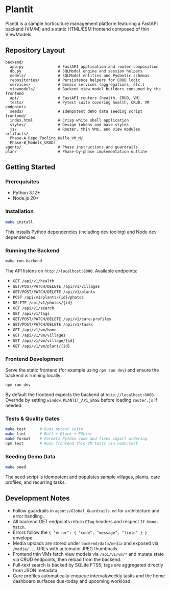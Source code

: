 # Plantit

Plantit is a sample horticulture management platform featuring a FastAPI backend (VM/M) and a static HTML/ESM frontend composed of thin ViewModels.

## Repository Layout

```
backend/
  app.py               # FastAPI application and router composition
  db.py                # SQLModel engine and session helpers
  models/              # SQLModel entities and Pydantic schemas
  repositories/        # Persistence helpers for CRUD logic
  services/            # Domain services (aggregations, etc.)
  viewmodels/          # Backend view model builders consumed by the frontend
  api/                 # FastAPI routers (health, CRUD, VM)
  tests/               # Pytest suite covering health, CRUD, VM endpoints
  seeds/               # Idempotent demo data seeding script
frontend/
  index.html           # Crisp white shell application
  styles/              # Design tokens and base styles
  js/                  # Router, thin VMs, and view modules
artifacts/
  Phase-A_Repo_Tooling_Hello_VM_M/
  Phase-B_Models_CRUD/
agents/                # Phase instructions and guardrails
plan/                  # Phase-by-phase implementation outline
```

## Getting Started

### Prerequisites
- Python 3.12+
- Node.js 20+

### Installation

```bash
make install
```

This installs Python dependencies (including dev tooling) and Node dev dependencies.

### Running the Backend

```bash
make run-backend
```

The API listens on `http://localhost:8000`. Available endpoints:
- `GET /api/v1/health`
- `GET/POST/PATCH/DELETE /api/v1/villages`
- `GET/POST/PATCH/DELETE /api/v1/plants`
- `POST /api/v1/plants/{id}/photos`
- `DELETE /api/v1/photos/{id}`
- `GET /api/v1/search`
- `GET /api/v1/tags`
- `GET/POST/PATCH/DELETE /api/v1/care-profiles`
- `GET/POST/PATCH/DELETE /api/v1/tasks`
- `GET /api/v1/vm/home`
- `GET /api/v1/vm/villages`
- `GET /api/v1/vm/village/{id}`
- `GET /api/v1/vm/plant/{id}`

### Frontend Development

Serve the static frontend (for example using `npm run dev`) and ensure the backend is running locally:

```bash
npm run dev
```

By default the frontend expects the backend at `http://localhost:8000`. Override by setting `window.PLANTIT_API_BASE` before loading `router.js` if needed.

### Tests & Quality Gates

```bash
make test      # Runs pytest suite
make lint      # Ruff + Black + ESLint
make format    # Formats Python code and fixes import ordering
npm test       # Runs frontend thin-VM tests via node:test
```

### Seeding Demo Data

```bash
make seed
```

The seed script is idempotent and populates sample villages, plants, care profiles, and recurring tasks.

## Development Notes

- Follow guardrails in `agents/Global_Guardrails.md` for architecture and error handling.
- All backend GET endpoints return `ETag` headers and respect `If-None-Match`.
- Errors follow the `{ "error": { "code", "message", "field" } }` envelope.
- Media uploads are stored under `backend/data/media` and exposed via `/media/...` URLs with automatic JPEG thumbnails.
- Frontend thin VMs fetch view models via `/api/v1/vm/*` and mutate state via CRUD endpoints, then reload from the backend.
- Full-text search is backed by SQLite FTS5; tags are aggregated directly from JSON metadata.
- Care profiles automatically enqueue interval/weekly tasks and the home dashboard surfaces due-today and upcoming workload.
